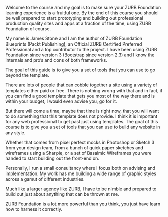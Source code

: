Welcome to the course and my goal is to make sure your ZURB Foundation learning experience is a fruitful one. By the end of this course you should be well prepared to start prototyping and building out professional production quality sites and apps at a fraction of the time, using ZURB Foundation of course.

My name is James Stone and I am the author of ZURB Foundation Blueprints (Packt Publishing), an Official ZURB Certified Preferred Professional and a top contributor to the project. I have been using ZURB Foundation since version 3 (Bootstrap since version 2.3) and I know the internals and pro’s and cons of both frameworks.

The goal of this guide is to give you a set of tools that you can use to go beyond the template.

There are lots of people that can cobble together a site using a variety of templates either paid or free. There is nothing wrong with that and in fact, if you can find a good template that gets you most of the way there and is within your budget, I would even advise you, go for it. 

But there will come a time, maybe that time is right now, that you will want to do something that this template does not provide. I think it is important for any web professional to get past just using templates. The goal of this course is to give you a set of tools that you can use to build any website in any style.

Whether that comes from pixel perfect mocks in Photoshop or Sketch 3 from your design team, from a bunch of quick paper sketches and wireframes using a Sharpie, or a set of Basalmic Wireframes you were handed to start building out the front-end on.

Personally, I run a small consultancy where I focus both on advising and implementation. My work has me building a wide range of graphic styles across a gamut of different industries.

Much like a larger agency like ZURB, I have to be nimble and prepared to build out just about anything that can be thrown at me.

ZURB Foundation is a lot more powerful than you think, you just have learn how to harness it correctly.